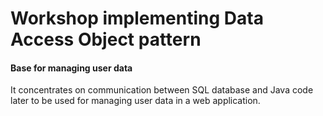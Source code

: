 # Workshop implementing Data Access Object pattern

#### Base for managing user data

It concentrates on communication between SQL database and Java code
later to be used for managing user data in a web application.
